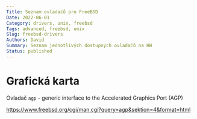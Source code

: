 ```yaml
---
Title: Seznam ovladačů pro FreeBSD
Date: 2022-06-01
Category: drivers, unix, freebsd
Tags: advanced, freebsd, unix
Slug: freebsd-drivers
Authors: David
Summary: Seznam jednotlivých dostupných ovladačů na HW
Status: published
---
```




# Grafická karta

Ovladač `agp` - generic interface to the Accelerated Graphics Port (AGP)

https://www.freebsd.org/cgi/man.cgi?query=agp&sektion=4&format=html